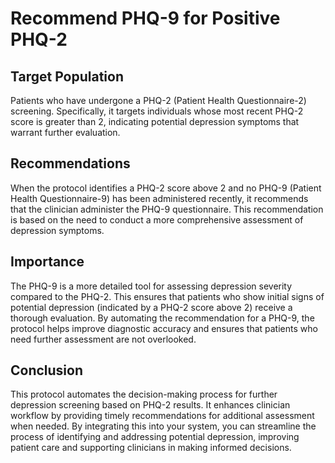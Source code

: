 # Recommend PHQ-9 for Positive PHQ-2

## Target Population
Patients who have undergone a PHQ-2 (Patient Health Questionnaire-2) screening. Specifically, it targets individuals whose most recent PHQ-2 score is greater than 2, indicating potential depression symptoms that warrant further evaluation.

## Recommendations
When the protocol identifies a PHQ-2 score above 2 and no PHQ-9 (Patient Health Questionnaire-9) has been administered recently, it recommends that the clinician administer the PHQ-9 questionnaire. This recommendation is based on the need to conduct a more comprehensive assessment of depression symptoms.

## Importance
The PHQ-9 is a more detailed tool for assessing depression severity compared to the PHQ-2. This ensures that patients who show initial signs of potential depression (indicated by a PHQ-2 score above 2) receive a thorough evaluation. By automating the recommendation for a PHQ-9, the protocol helps improve diagnostic accuracy and ensures that patients who need further assessment are not overlooked.

## Conclusion
This protocol automates the decision-making process for further depression screening based on PHQ-2 results. It enhances clinician workflow by providing timely recommendations for additional assessment when needed. By integrating this into your system, you can streamline the process of identifying and addressing potential depression, improving patient care and supporting clinicians in making informed decisions.
